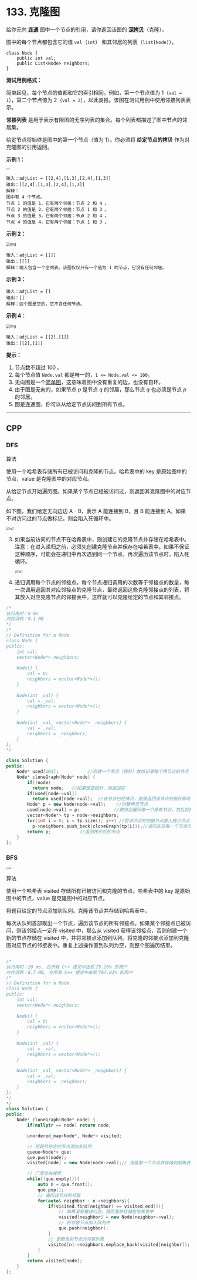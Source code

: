 # 133. 克隆图

给你无向 **[连通](https://baike.baidu.com/item/连通图/6460995?fr=aladdin)** 图中一个节点的引用，请你返回该图的 [**深拷贝**](https://baike.baidu.com/item/深拷贝/22785317?fr=aladdin)（克隆）。

图中的每个节点都包含它的值 `val`（`int`） 和其邻居的列表（`list[Node]`）。

```
class Node {
    public int val;
    public List<Node> neighbors;
}
```

 

**测试用例格式：**

简单起见，每个节点的值都和它的索引相同。例如，第一个节点值为 1（`val = 1`），第二个节点值为 2（`val = 2`），以此类推。该图在测试用例中使用邻接列表表示。

**邻接列表** 是用于表示有限图的无序列表的集合。每个列表都描述了图中节点的邻居集。

给定节点将始终是图中的第一个节点（值为 1）。你必须将 **给定节点的拷贝** 作为对克隆图的引用返回。

 

**示例 1：**

<img src="https://assets.leetcode-cn.com/aliyun-lc-upload/uploads/2020/02/01/133_clone_graph_question.png" alt="img" style="zoom: 25%;" />

```
输入：adjList = [[2,4],[1,3],[2,4],[1,3]]
输出：[[2,4],[1,3],[2,4],[1,3]]
解释：
图中有 4 个节点。
节点 1 的值是 1，它有两个邻居：节点 2 和 4 。
节点 2 的值是 2，它有两个邻居：节点 1 和 3 。
节点 3 的值是 3，它有两个邻居：节点 2 和 4 。
节点 4 的值是 4，它有两个邻居：节点 1 和 3 。
```

**示例 2：**

<img src="https://assets.leetcode-cn.com/aliyun-lc-upload/uploads/2020/02/01/graph.png" alt="img" style="zoom: 67%;" />

```
输入：adjList = [[]]
输出：[[]]
解释：输入包含一个空列表。该图仅仅只有一个值为 1 的节点，它没有任何邻居。
```

**示例 3：**

```
输入：adjList = []
输出：[]
解释：这个图是空的，它不含任何节点。
```

**示例 4：**

<img src="https://assets.leetcode-cn.com/aliyun-lc-upload/uploads/2020/02/01/graph-1.png" alt="img" style="zoom:67%;" />

```
输入：adjList = [[2],[1]]
输出：[[2],[1]]
```

 

**提示：**

1. 节点数不超过 100 。
2. 每个节点值 `Node.val` 都是唯一的，`1 <= Node.val <= 100`。
3. 无向图是一个[简单图](https://baike.baidu.com/item/简单图/1680528?fr=aladdin)，这意味着图中没有重复的边，也没有自环。
4. 由于图是无向的，如果节点 *p* 是节点 *q* 的邻居，那么节点 *q* 也必须是节点 *p* 的邻居。
5. 图是连通图，你可以从给定节点访问到所有节点。



***

## CPP

### DFS

算法

使用一个哈希表存储所有已被访问和克隆的节点。哈希表中的 key 是原始图中的节点，value 是克隆图中的对应节点。

从给定节点开始遍历图。如果某个节点已经被访问过，则返回其克隆图中的对应节点。

如下图，我们给定无向边边 A - B，表示 A 能连接到 B，且 B 能连接到 A。如果不对访问过的节点做标记，则会陷入死循环中。

<img src="https://assets.leetcode-cn.com/solution-static/133/2.png" alt="fig2" style="zoom:50%;" />



3. 如果当前访问的节点不在哈希表中，则创建它的克隆节点并存储在哈希表中。注意：在进入递归之前，必须先创建克隆节点并保存在哈希表中。如果不保证这种顺序，可能会在递归中再次遇到同一个节点，再次遍历该节点时，陷入死循环。

   <img src="https://assets.leetcode-cn.com/solution-static/133/3.png" alt="fig3" style="zoom: 50%;" />

4. 递归调用每个节点的邻接点。每个节点递归调用的次数等于邻接点的数量，每一次调用返回其对应邻接点的克隆节点，最终返回这些克隆邻接点的列表，将其放入对应克隆节点的邻接表中。这样就可以克隆给定的节点和其邻接点。


```cpp
/*
执行用时：8 ms
内存消耗：9.1 MB
*/
/*
// Definition for a Node.
class Node {
public:
    int val;
    vector<Node*> neighbors;
    
    Node() {
        val = 0;
        neighbors = vector<Node*>();
    }
    
    Node(int _val) {
        val = _val;
        neighbors = vector<Node*>();
    }
    
    Node(int _val, vector<Node*> _neighbors) {
        val = _val;
        neighbors = _neighbors;
    }
};
*/

class Solution {
public:
    Node* used[101];           //创建一个节点（指针）数组记录每个拷贝过的节点
    Node* cloneGraph(Node* node) {
        if(!node)
          return node;   //如果是空指针，则返回空
        if(used[node->val])
          return used[node->val];  //该节点已经拷贝，直接返回该节点的指针即可
        Node* p = new Node(node->val);    //创建拷贝节点
        used[node->val] = p;             //递归会遍历每一个原有节点，然后将拷贝后的指针放入used
        vector<Node*> tp = node->neighbors;
        for(int i = 0; i < tp.size(); i++) //将该节点的邻接节点放入拷贝节点邻接数组
          p->neighbors.push_back(cloneGraph(tp[i]));//递归实现每一个节点的更新
        return p;           //返回拷贝后的节点
    }
};
```



### BFS

<img src="https://assets.leetcode-cn.com/solution-static/133/4.png" alt="fig4" style="zoom: 33%;" />



算法

使用一个哈希表 visited 存储所有已被访问和克隆的节点。哈希表中的 key 是原始图中的节点，value 是克隆图中的对应节点。

将题目给定的节点添加到队列。克隆该节点并存储到哈希表中。

每次从队列首部取出一个节点，遍历该节点的所有邻接点。如果某个邻接点已被访问，则该邻接点一定在 visited 中，那么从 visited 获得该邻接点，否则创建一个新的节点存储在 visited 中，并将邻接点添加到队列。将克隆的邻接点添加到克隆图对应节点的邻接表中。重复上述操作直到队列为空，则整个图遍历结束。

```cpp

/*
执行用时：20 ms, 在所有 C++ 提交中击败了5.26% 的用户
内存消耗：8.7 MB, 在所有 C++ 提交中击败了67.01% 的用户
/*
// Definition for a Node.
class Node {
public:
    int val;
    vector<Node*> neighbors;
    
    Node() {
        val = 0;
        neighbors = vector<Node*>();
    }
    
    Node(int _val) {
        val = _val;
        neighbors = vector<Node*>();
    }
    
    Node(int _val, vector<Node*> _neighbors) {
        val = _val;
        neighbors = _neighbors;
    }
};
*/
*/
class Solution {
public:
    Node* cloneGraph(Node* node) {
        if(nullptr == node) return node;

        unordered_map<Node*, Node*> visited;

        // 将题目给定的节点添加到队列
        queue<Node*> que;
        que.push(node);
        visited[node] = new Node(node->val);// 克隆第一个节点并存储到哈希表中

        // 广度优先搜索
        while(!que.empty()){
            auto n = que.front();
            que.pop();
            // 遍历该节点的邻居
            for(auto& neighbor : n->neighbors){
                if(visited.find(neighbor) == visited.end()){
                    // 如果没有被访问过，就克隆并存储在哈希表中
                    visited[neighbor] = new Node(neighbor->val);
                    // 将邻居节点加入队列中
                    que.push(neighbor);
                }
                // 更新当前节点的邻居列表
                visited[n]->neighbors.emplace_back(visited[neighbor]);
            }
        }
        return visited[node];
    }
};
```

